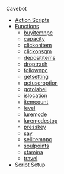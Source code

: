 Cavebot
  - [Action Scripts](cavebot/actions.md)
  - [Functions](cavebot/functions.md)
    - [buyitemnpc](cavebot/functions/buyitemnpc.md)
    - [capacity](cavebot/functions/capacity.md)
    - [clickonitem](cavebot/functions/clickonitem.md)
    - [clickonsqm](cavebot/functions/clickonsqm.md)
    - [deposititems](cavebot/functions/deposititems.md)
    - [droptrash](cavebot/functions/droptrash.md)
    - [follownpc](cavebot/functions/follownpc.md)
    - [getsetting](cavebot/functions/getsetting.md)
    - [getuseroption](cavebot/functions/getuseroption.md)
    - [gotolabel](cavebot/functions/gotolabel.md)
    - [islocation](cavebot/functions/islocation.md)
    - [itemcount](cavebot/functions/itemcount.md)
    - [level](cavebot/functions/level.md)
    - [luremode](cavebot/functions/luremode.md)
    - [luremodestop](cavebot/functions/luremodestop.md)
    - [presskey](cavebot/functions/presskey.md)
    - [say](cavebot/functions/say.md)
    - [sellitemnpc](cavebot/functions/sellitemnpc.md)
    - [soulpoints](cavebot/functions/soulpoints.md)
    - [stamina](cavebot/functions/stamina.md)
    - [travel](cavebot/functions/travel.md)
  - [Script Setup](cavebot/script_setup.md)
  <!-- - [Variables](variables.md) -->



<!-- Targeting -->
  <!-- - [Configuration](configuration.md) -->

